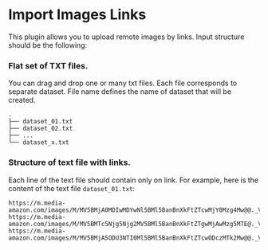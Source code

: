 # Import Images Links 
This plugin allows you to upload remote images by links. Input structure should be the following:

### Flat set of TXT files.
You can drag and drop one or many txt files. Each file corresponds to separate dataset. File name defines the name of dataset that will be created.

```
.
├── dataset_01.txt
├── dataset_02.txt
├── ...
└── dataset_x.txt
```

### Structure of text file with links.
Each line of the text file should contain only on link. For example, here is the content of the text file `dataset_01.txt`:

```
https://m.media-amazon.com/images/M/MV5BMjA0MDIwMDYwNl5BMl5BanBnXkFtZTcwMjY0Mzg4Mw@@._V1_SY1000_CR0,0,1350,1000_AL_.jpg
https://m.media-amazon.com/images/M/MV5BMTc5Njg5Njg2MV5BMl5BanBnXkFtZTgwMjAwMzg5MTE@._V1_SY1000_CR0,0,1332,1000_AL_.jpg
https://m.media-amazon.com/images/M/MV5BMjA5ODU3NTI0Ml5BMl5BanBnXkFtZTcwODczMTk2Mw@@._V1_SX1777_CR0,0,1777,756_AL_.jpg
```
